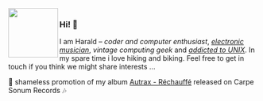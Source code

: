 <img width="100" align="left" src="https://f4.bcbits.com/img/a0081159166_16.jpg" /> 

### Hi! 👋

I am Harald – *coder and computer enthusiast*, [*electronic musician*](https://www.autrax.de/), *vintage computing geek*
and [*addicted to UNIX*](https://www.unixaddict.org/). In my spare time i love hiking and biking. Feel free to get in touch
if you think we might share interests ... 

🎵 shameless promotion of my album [Autrax - Réchauffé](https://carpesonum.bandcamp.com/album/r-chauff) released on Carpe Sonum Records 🎶
